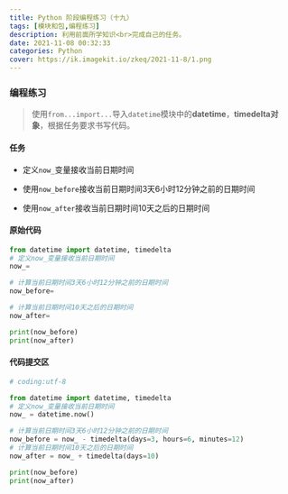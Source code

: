 ```yaml
---
title: Python 阶段编程练习（十九）
tags: [模块和包,编程练习]
description: 利用前面所学知识<br>完成自己的任务。
date: 2021-11-08 00:32:33
categories: Python
cover: https://ik.imagekit.io/zkeq/2021-11-8/1.png
---
```


### 编程练习

> 使用`from...import...`导入`datetime`模块中的**datetime**，**timedelta对象**，根据任务要求书写代码。

#### 任务

- 定义`now_`变量接收当前日期时间

- 使用`now_before`接收当前日期时间3天6小时12分钟之前的日期时间

- 使用`now_after`接收当前日期时间10天之后的日期时间

#### 原始代码

```python
from datetime import datetime, timedelta
# 定义now_变量接收当前日期时间
now_=

# 计算当前日期时间3天6小时12分钟之前的日期时间
now_before=

# 计算当前日期时间10天之后的日期时间
now_after=

print(now_before)
print(now_after)
```

#### 代码提交区

```python
# coding:utf-8

from datetime import datetime, timedelta
# 定义now_变量接收当前日期时间
now_ = datetime.now()

# 计算当前日期时间3天6小时12分钟之前的日期时间
now_before = now_ - timedelta(days=3, hours=6, minutes=12)
# 计算当前日期时间10天之后的日期时间
now_after = now_ + timedelta(days=10)

print(now_before)
print(now_after)
```

